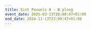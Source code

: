 ```yaml
---
title: Sint Pauwels B - B ploeg
event_date: 2025-03-13T20:00:47+01:00
end_date: 2024-11-13T23:00:47+01:00
---
```

